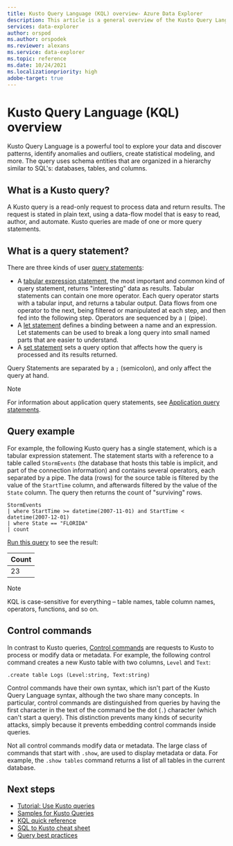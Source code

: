 ```yaml
---
title: Kusto Query Language (KQL) overview- Azure Data Explorer
description: This article is a general overview of the Kusto Query Language in Azure Data Explorer.
services: data-explorer
author: orspod
ms.author: orspodek
ms.reviewer: alexans
ms.service: data-explorer
ms.topic: reference
ms.date: 10/24/2021
ms.localizationpriority: high 
adobe-target: true
---
```

# Kusto Query Language (KQL) overview

Kusto Query Language is a powerful tool to explore your data and discover patterns, identify anomalies and outliers, create statistical modeling, and more. The query uses schema entities that are organized in a hierarchy similar to SQL's: databases, tables, and columns.

## What is a Kusto query?

A Kusto query is a read-only request to process data and return results. The request is stated in plain text, using a data-flow model that is easy to read, author, and automate. Kusto queries are made of one or more query statements.

## What is a query statement?

There are three kinds of user [query statements](statements.md):

* A [tabular expression statement](tabularexpressionstatements.md), the most important and common kind of query statement, returns "interesting" data as results. Tabular statements can contain one more operator. Each query operator starts with a tabular input, and returns a tabular output. Data flows from one operator to the next, being filtered or manipulated at each step, and then fed into the following step. Operators are sequenced by a `|` (pipe).
* A [let statement](letstatement.md) defines a binding between a name and an expression. Let statements can be used to break a long query into small named parts that are easier to understand.
* A [set statement](setstatement.md) sets a query option that affects how the query is processed and its results returned.

Query Statements are separated by a `;` (semicolon), and only affect the query at hand.

>[!NOTE]
> For information about application query statements, see [Application query statements](statements.md#application-query-statements).

## Query example

For example, the following Kusto query has a single statement, which is a tabular expression statement. The statement starts with a reference to a table called `StormEvents` (the database that hosts this table is implicit, and part of the connection information) and contains several operators, each separated by a pipe. The data (rows) for the source table is filtered by the value of the `StartTime` column, and afterwards filtered by the value of the `State` column. The query then returns the count of "surviving" rows.

<!-- csl: https://help.kusto.windows.net/Samples -->
```kusto
StormEvents 
| where StartTime >= datetime(2007-11-01) and StartTime < datetime(2007-12-01)
| where State == "FLORIDA"  
| count 
```

[Run this query](https://dataexplorer.azure.com/clusters/help/databases/Samples?query=H4sIAAAAAAAAAwsuyS/KdS1LzSspVuDlqlEoz0gtSlUILkksKgnJzE1VsLNVSEksSS0BsjWMDAzMdQ0NdQ0MNRUS81KQVNmgKzICKUIxryRVwdZWQcnNxz/I08VRSQFsW3J+aV6JAgAwMx4+hAAAAA==)
to see the result:

|Count|
|-----|
|   23|

> [!NOTE]
> KQL is case-sensitive for everything – table names, table column names, operators, functions, and so on.

## Control commands

In contrast to Kusto queries, [Control commands](../management/index.md) are requests to Kusto to process or modify data or metadata. For example, the following control command creates a new Kusto table with two columns, `Level` and `Text`:

```kusto
.create table Logs (Level:string, Text:string)
```

Control commands have their own syntax, which isn't part of the Kusto Query Language syntax, although the two share many concepts. In particular, control commands are distinguished from queries by having the first character in the text of the command be the dot (`.`) character (which can't start a query).
This distinction prevents many kinds of security attacks, simply because it prevents embedding control commands inside queries.

Not all control commands modify data or metadata. The large class of commands that start with `.show`, are used to display metadata or data. For example, the `.show tables` command returns a list of all tables in the current database.

## Next steps

* [Tutorial: Use Kusto queries](../query/tutorial.md)
* [Samples for Kusto Queries](../query/samples.md)
* [KQL quick reference](../../kql-quick-reference.md)
* [SQL to Kusto cheat sheet](sqlcheatsheet.md)
* [Query best practices](best-practices.md)